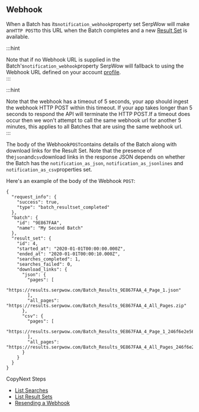 Webhook
-------

When a Batch has its`notification_webhook`property set SerpWow will make an`HTTP POST`to this URL when the Batch completes and a new [Result Set](/docs/batches-api/results/list) is available.

  
:::hint



Note that if no Webhook URL is supplied in the Batch's`notification_webhook`property SerpWow will fallback to using the Webhook URL defined on your account [profile](https://app.serpwow.com/profile).  
:::

  
:::hint



Note that the webhook has a timeout of 5 seconds, your app should ingest the webhook HTTP POST within this timeout. If your app takes longer than 5 seconds to respond the API will terminate the HTTP POST.If a timeout does occur then we won't attempt to call the same webhook url for another 5 minutes, this applies to all Batches that are using the same webhook url.   
:::

The body of the Webhook`POST`contains details of the Batch along with download links for the Result Set. Note that the presence of the`json`and`csv`download links in the response JSON depends on whether the Batch has the `notification_as_json`, `notification_as_jsonlines` and `notification_as_csv`properties set.

Here's an example of the body of the Webhook `POST`:


```
{
  "request_info": {
    "success": true,
    "type": "batch_resultset_completed"
  },
  "batch": {
    "id": "9E867FAA",
    "name": "My Second Batch"
  },
  "result_set": {
    "id": 4,
    "started_at": "2020-01-01T00:00:00.000Z",
    "ended_at": "2020-01-01T00:00:10.000Z",
    "searches_completed": 1,
    "searches_failed": 0,
    "download_links": {
      "json": {
        "pages": [
          "https://results.serpwow.com/Batch_Results_9E867FAA_4_Page_1.json"
        ],
        "all_pages": "https://results.serpwow.com/Batch_Results_9E867FAA_4_All_Pages.zip"
      },
      "csv": {
        "pages": [
          "https://results.serpwow.com/Batch_Results_9E867FAA_4_Page_1_246f6e2e561c90958384aa76e455e2bc95ad3a01.csv"
        ],
        "all_pages": "https://results.serpwow.com/Batch_Results_9E867FAA_4_All_Pages_246f6e2e561c90958384aa76e455e2bc95ad3a01.csv"
      }
    }
  }
}
```
CopyNext Steps

* [List Searches](/docs/batches-api/searches/list)
* [List Result Sets](/docs/batches-api/results/list)
* [Resending a Webhook](/docs/batches-api/results/resend-webhook)
